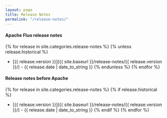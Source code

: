 ```yaml
---
layout: page
title: Release Notes
permalink: "/release-notes/"
---
```


#### Apache Fluo release notes

{% for release in site.categories.release-notes %}
{% unless release.historical %}
* [{{ release.version }}]({{ site.baseurl }}/release-notes/{{ release.version }}/) - {{ release.date | date_to_string }}
{% endunless %}
{% endfor %}

#### Release notes before Apache

{% for release in site.categories.release-notes %}
{% if release.historical %}
* [{{ release.version }}]({{ site.baseurl }}/release-notes/{{ release.version }}/) - {{ release.date | date_to_string }}
{% endif %}
{% endfor %}
